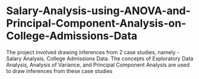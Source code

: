# Salary-Analysis-using-ANOVA-and-Principal-Component-Analysis-on-College-Admissions-Data
The project involved drawing inferences from 2 case studies, namely - Salary Analysis, College Admissions Data. The concepts of Exploratory Data Analysis, Analysis of Variance, and Principal Component Analysis are used to draw inferences from these case studies
